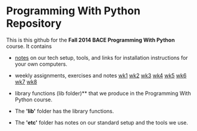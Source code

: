 # Programming With Python Repository

This is this github for the **Fall 2014 BACE Programming With Python** course. It contains
+ [notes](https://github.com/programmingwithpython/PWP/tree/master/etc) on our tech setup, tools, and links for installation instructions for your own computers.
+ weekly assignments, exercises and notes 
[wk1](https://github.com/programmingwithpython/PWP/tree/master/week1) 
[wk2](https://github.com/programmingwithpython/PWP/tree/master/week2) 
[wk3](https://github.com/programmingwithpython/PWP/tree/master/week3) 
[wk4](https://github.com/programmingwithpython/PWP/tree/master/week4)
[wk5](https://github.com/programmingwithpython/PWP/tree/master/week5) 
[wk6](https://github.com/programmingwithpython/PWP/tree/master/week6) [wk7](https://github.com/programmingwithpython/PWP/tree/master/week7)
[wk8](https://github.com/programmingwithpython/PWP/tree/master/week8)

+ library functions (lib folder)** that we produce in the Programming With Python course. 
+ The **'lib'** folder has the library functions. 
+ The **'etc'** folder has notes on our standard setup and the tools we use.  


